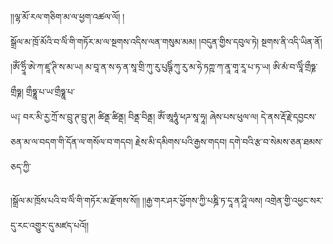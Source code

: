 ﻿  
།།ལྷ་མོ་རལ་གཅིག་མ་ལ་ཕྱག་འཚལ་ལོ། །  
སྒྲོལ་མ་ཁྲོ་མོའི་བ་ལིཾ་གི་གཏོར་མ་ལ་སྔགས་འདིས་ལན་གསུམ་མམ། །བདུན་གྱིས་དབུལ་ཏེ། སྔགས་ནི་འདི་ཡིན་ནོ། །ཨོཾ་ཧྲཱིཾ་ཨེ་ཀ་ཛཱ་ཊི་ས་མ་ཡ། མ་བཱ་ན་ས་ཧ་ན་སཱ་གྲི་ཀུ་རུ་པུཥྚིཾ་ཀུ་རུ་མ་ཧེ་ཏཀྵ་ཀ་ནཱ་གཱ་རཱ་པ་ཏ་ཡ། ཨི་མཾ་བ་ལཱིཾ་གྲྀཧྞ་གྲྀཧྞ། གྲྀཧྞཱ་པ་ཡ་གྲྀཧྞཱ་པ་  
ཡ༑ བར་མི་རྱ་ཀྲོ་ས་བྲུ་ཊ་བྲུ་ཊ། ཚིནྡ་ཚིནྡ། བིནྡ་བིནྡ། ཨོཾ་ཨཱཧཱུཾ་ཕཌ་སཱ་ཧཱ། ཞེས་པས་ཕུལ་ལ། དེ་ནས་རྡོ་རྗེ་དབྱངས་ཅན་མ་ལ་བདག་གི་དོན་ལ་གསོལ་བ་གདབ། རྗེས་མི་དམིགས་པའི་རྒྱས་གདབ། དགེ་བའི་རྩ་བ་སེམས་ཅན་ཐམས་ཅད་ཀྱི་  
  
།སྒྲོལ་མ་ཁྲོས་པའི་བ་ལིཾ་གི་གཏོར་མ་རྫོགས་སོ།། །།རྒྱ་གར་ཤར་ཕྱོགས་ཀྱི་པཎྜི་ཏ་དཱ་ན་ཤཱི་ལས། འགྲེན་གྱི་འཕྱང་སར་དུ་རང་འགྱུར་དུ་མཛད་པའོ།།  
  
  
